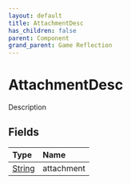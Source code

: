 ```yaml
---
layout: default
title: AttachmentDesc
has_children: false
parent: Component
grand_parent: Game Reflection
---
```

# AttachmentDesc
Description 

## Fields

| Type | Name |
|:----------|:--------------|
| [String](/riftbreaker-wiki/docs/game-reflection/components/string/) | attachment |

